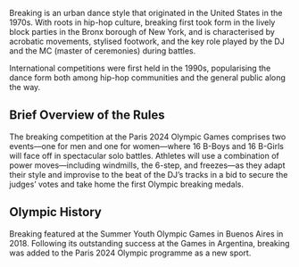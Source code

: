 Breaking is an urban dance style that originated in the United States in the 1970s. With roots in hip-hop culture, breaking first took form in the lively block parties in the Bronx borough of New York, and is characterised by acrobatic movements, stylised footwork, and the key role played by the DJ and the MC (master of ceremonies) during battles.

International competitions were first held in the 1990s, popularising the dance form both among hip-hop communities and the general public along the way.

## Brief Overview of the Rules

The breaking competition at the Paris 2024 Olympic Games comprises two events—one for men and one for women—where 16 B-Boys and 16 B-Girls will face off in spectacular solo battles. Athletes will use a combination of power moves—including windmills, the 6-step, and freezes—as they adapt their style and improvise to the beat of the DJ’s tracks in a bid to secure the judges’ votes and take home the first Olympic breaking medals.

## Olympic History

Breaking featured at the Summer Youth Olympic Games in Buenos Aires in 2018. Following its outstanding success at the Games in Argentina, breaking was added to the Paris 2024 Olympic programme as a new sport.

